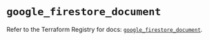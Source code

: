 # `google_firestore_document`

Refer to the Terraform Registry for docs: [`google_firestore_document`](https://registry.terraform.io/providers/hashicorp/google-beta/6.17.0/docs/resources/google_firestore_document).
